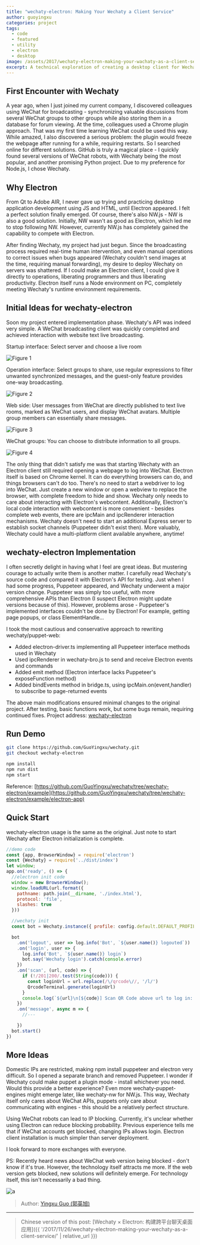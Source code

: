 ```yaml
---
title: "wechaty-electron: Making Your Wechaty a Client Service"
author: guoyingxu
categories: project
tags:
  - code
  - featured
  - utility
  - electron
  - desktop
image: /assets/2017/wechaty-electron-making-your-wachaty-as-a-client-service1.webp
excerpt: A technical exploration of creating a desktop client for Wechaty using Electron, enabling real-time WeChat group broadcasting with manual intervention capabilities and cross-platform deployment.
---
```


## First Encounter with Wechaty

A year ago, when I just joined my current company, I discovered colleagues using WeChat for broadcasting - synchronizing valuable discussions from several WeChat groups to other groups while also storing them in a database for forum viewing. At the time, colleagues used a Chrome plugin approach. That was my first time learning WeChat could be used this way. While amazed, I also discovered a serious problem: the plugin would freeze the webpage after running for a while, requiring restarts. So I searched online for different solutions. GitHub is truly a magical place - I quickly found several versions of WeChat robots, with Wechaty being the most popular, and another promising Python project. Due to my preference for Node.js, I chose Wechaty.

## Why Electron

From Qt to Adobe AIR, I never gave up trying and practicing desktop application development using JS and HTML, until Electron appeared. I felt a perfect solution finally emerged. Of course, there's also NW.js - NW is also a good solution. Initially, NW wasn't as good as Electron, which led me to stop following NW. However, currently NW.js has completely gained the capability to compete with Electron.

After finding Wechaty, my project had just begun. Since the broadcasting process required real-time human intervention, and even manual operations to correct issues when bugs appeared (Wechaty couldn't send images at the time, requiring manual forwarding), my desire to deploy Wechaty on servers was shattered. If I could make an Electron client, I could give it directly to operations, liberating programmers and thus liberating productivity. Electron itself runs a Node environment on PC, completely meeting Wechaty's runtime environment requirements.

## Initial Ideas for wechaty-electron

Soon my project entered implementation phase. Wechaty's API was indeed very simple. A WeChat broadcasting client was quickly completed and achieved interaction with website text live broadcasting.

Startup interface: Select server and choose a live room

![Figure 1][1]

Operation interface: Select groups to share, use regular expressions to filter unwanted synchronized messages, and the guest-only feature provides one-way broadcasting.

![Figure 2][3]

Web side: User messages from WeChat are directly published to text live rooms, marked as WeChat users, and display WeChat avatars. Multiple group members can essentially share messages.

![Figure 3][2]

WeChat groups: You can choose to distribute information to all groups.

![Figure 4][4]

The only thing that didn't satisfy me was that starting Wechaty with an Electron client still required opening a webpage to log into WeChat. Electron itself is based on Chrome kernel. It can do everything browsers can do, and things browsers can't do too. There's no need to start a webdriver to log into WeChat. Just create a new window or open a webview to replace the browser, with complete freedom to hide and show. Wechaty only needs to care about interacting with Electron's webcontent. Additionally, Electron's local code interaction with webcontent is more convenient - besides complete web events, there are ipcMain and ipcRenderer interaction mechanisms. Wechaty doesn't need to start an additional Express server to establish socket channels (Puppeteer didn't exist then). More valuably, Wechaty could have a multi-platform client available anywhere, anytime!

## wechaty-electron Implementation

I often secretly delight in having what I feel are great ideas. But mustering courage to actually write them is another matter. I carefully read Wechaty's source code and compared it with Electron's API for testing. Just when I had some progress, Puppeteer appeared, and Wechaty underwent a major version change. Puppeteer was simply too useful, with more comprehensive APIs than Electron (I suspect Electron might update versions because of this). However, problems arose - Puppeteer's implemented interfaces couldn't be done by Electron! For example, getting page popups, or class ElementHandle...

I took the most cautious and conservative approach to rewriting wechaty/puppet-web:

* Added electron-driver.ts implementing all Puppeteer interface methods used in Wechaty
* Used ipcRenderer in wechaty-bro.js to send and receive Electron events and commands
* Added emit method (Electron interface lacks Puppeteer's exposeFunction method)
* Added bindEvents method in bridge.ts, using ipcMain.on(event,handler) to subscribe to page-returned events

The above main modifications ensured minimal changes to the original project.
After testing, basic functions work, but some bugs remain, requiring continued fixes. Project address: [wechaty-electron](https://github.com/GuoYingxu/wechaty/tree/wechaty-electron)

## Run Demo

```sh
git clone https://github.com/GuoYingxu/wechaty.git
git checkout wechaty-electron

npm install
npm run dist
npm start
```

Reference: [https://github.com/GuoYingxu/wechaty/tree/wechaty-electron/example](https://github.com/GuoYingxu/wechaty/tree/wechaty-electron/example/electron-app)

## Quick Start

wechaty-electron usage is the same as the original. Just note to start Wechaty after Electron initialization is complete.

```javascript
//demo code
const {app, BrowserWindow} = require('electron')
const {Wechaty} = require('../dist/index')
let window;
app.on('ready', () => {
  //electron init code
  window = new BrowserWindow();
  window.loadURL(url.format({
    pathname: path.join(__dirname, './index.html'),
    protocol: 'file',
    slashes: true
  }))

  //wechaty init
  const bot = Wechaty.instance({ profile: config.default.DEFAULT_PROFILE })

  bot
    .on('logout', user => log.info('Bot', `${user.name()} logouted`))
    .on('login', user => {
      log.info('Bot', `${user.name()} login`)
      bot.say('Wechaty login').catch(console.error)
    })
    .on('scan', (url, code) => {
      if (!/201|200/.test(String(code))) {
        const loginUrl = url.replace(/\/qrcode\//, '/l/')
        QrcodeTerminal.generate(loginUrl)
      }
      console.log(`${url}\n[${code}] Scan QR Code above url to log in: `)
    })
    .on('message', async m => {
      //---

    })
  bot.start()
})
```

## More Ideas

Domestic IPs are restricted, making npm install puppeteer and electron very difficult. So I opened a separate branch and removed Puppeteer. I wonder if Wechaty could make puppet a plugin mode - install whichever you need. Would this provide a better experience? Even more wechaty-puppet-engines might emerge later, like wechaty-nw for NW.js. This way, Wechaty itself only cares about WeChat APIs, puppets only care about communicating with engines - this should be a relatively perfect structure.

Using WeChat robots can lead to IP blocking. Currently, it's unclear whether using Electron can reduce blocking probability. Previous experience tells me that if WeChat accounts get blocked, changing IPs allows login. Electron client installation is much simpler than server deployment.

I look forward to more exchanges with everyone.

PS: Recently heard news about WeChat web version being blocked - don't know if it's true. However, the technology itself attracts me more. If the web version gets blocked, new solutions will definitely emerge. For technology itself, this isn't necessarily a bad thing.

[1]: /assets/2017/wechaty-electron-making-your-wachaty-as-a-client-service1.webp
[2]: /assets/2017/wechaty-electron-making-your-wechaty-as-a-client-service2.webp
[3]: /assets/2017/wechaty-electron-making-your-wachaty-as-a-client-service3.webp
[4]: /assets/2017/wechaty-electron-making-your-wechaty-as-a-client-service4.webp

![a](https://avatars1.githubusercontent.com/u/33899027?s=88&v=3)

> Author: [Yingxu Guo (郭英旭)](https://github.com/Guoyingxu)

---

> Chinese version of this post: [Wechaty × Electron: 构建跨平台聊天桌面应用]({{ '/2017/11/26/wechaty-electron-making-your-wechaty-as-a-client-service/' | relative_url }})
